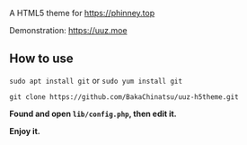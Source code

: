 A HTML5 theme for https://phinney.top

Demonstration: https://uuz.moe

## How to use
`sudo apt install git` or `sudo yum install git`

`git clone https://github.com/BakaChinatsu/uuz-h5theme.git`

**Found and open `lib/config.php`, then edit it.** 

**Enjoy it.** 
